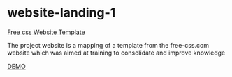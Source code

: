 # website-landing-1

[Free css Website Template](https://www.free-css.com/free-css-templates?start=24)

The project website is a mapping of a template from the free-css.com website which was aimed at training to consolidate and improve knowledge

[DEMO](https://erykfryderyk.github.io/website-landing-1/)


